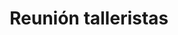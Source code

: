 ---
layout: agenda
title: Reunión talleristas
fecha: Martes 12 de Junio
hora: 19hs
orden: 3
link: /novedades/reunion-talleristas
---